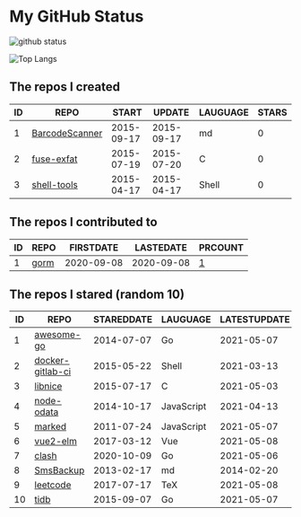 # My GitHub Status

<img src="https://github-readme-stats-1.yihong0618.vercel.app/api?username=egenchen&show_icons=true&&&hide_title=true&count_private=true" alt="github status" />

![Top Langs](https://github-readme-stats-1.yihong0618.vercel.app/api/top-langs/?username=egenchen&layout=compact)

<!--START_SECTION:my_github-->
## The repos I created
| ID |                             REPO                             |   START    |   UPDATE   | LAUGUAGE | STARS |
|----|--------------------------------------------------------------|------------|------------|----------|-------|
|  1 | [BarcodeScanner](https://github.com/egenchen/BarcodeScanner) | 2015-09-17 | 2015-09-17 | md       |     0 |
|  2 | [fuse-exfat](https://github.com/egenchen/fuse-exfat)         | 2015-07-19 | 2015-07-20 | C        |     0 |
|  3 | [shell-tools](https://github.com/egenchen/shell-tools)       | 2015-04-17 | 2015-04-17 | Shell    |     0 |

## The repos I contributed to
| ID |                  REPO                   | FIRSTDATE  | LASTEDATE  |                                PRCOUNT                                 |
|----|-----------------------------------------|------------|------------|------------------------------------------------------------------------|
|  1 | [gorm](https://github.com/go-gorm/gorm) | 2020-09-08 | 2020-09-08 | [1](https://github.com/go-gorm/gorm/pulls?q=is%3Apr+author%3Aegenchen) |

## The repos I stared (random 10)
| ID |                               REPO                                | STAREDDATE |  LAUGUAGE  | LATESTUPDATE |
|----|-------------------------------------------------------------------|------------|------------|--------------|
|  1 | [awesome-go](https://github.com/avelino/awesome-go)               | 2014-07-07 | Go         | 2021-05-07   |
|  2 | [docker-gitlab-ci](https://github.com/sameersbn/docker-gitlab-ci) | 2015-05-22 | Shell      | 2021-03-13   |
|  3 | [libnice](https://github.com/libnice/libnice)                     | 2015-07-17 | C          | 2021-05-03   |
|  4 | [node-odata](https://github.com/TossShinHwa/node-odata)           | 2014-10-17 | JavaScript | 2021-04-13   |
|  5 | [marked](https://github.com/markedjs/marked)                      | 2011-07-24 | JavaScript | 2021-05-07   |
|  6 | [vue2-elm](https://github.com/bailicangdu/vue2-elm)               | 2017-03-12 | Vue        | 2021-05-08   |
|  7 | [clash](https://github.com/maskedeken/clash)                      | 2020-10-09 | Go         | 2021-05-06   |
|  8 | [SmsBackup](https://github.com/zgia/SmsBackup)                    | 2013-02-17 | md         | 2014-02-20   |
|  9 | [leetcode](https://github.com/soulmachine/leetcode)               | 2017-07-17 | TeX        | 2021-05-08   |
| 10 | [tidb](https://github.com/pingcap/tidb)                           | 2015-09-07 | Go         | 2021-05-07   |

<!--END_SECTION:my_github-->
